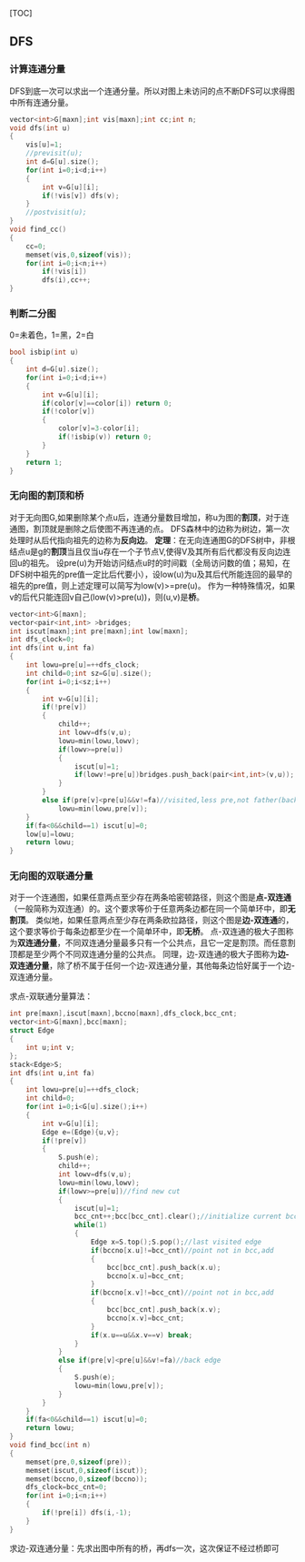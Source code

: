 [TOC]

## DFS
### 计算连通分量

DFS到底一次可以求出一个连通分量。所以对图上未访问的点不断DFS可以求得图中所有连通分量。

```c++
vector<int>G[maxn];int vis[maxn];int cc;int n;
void dfs(int u)
{
    vis[u]=1;
    //previsit(u);
    int d=G[u].size();
    for(int i=0;i<d;i++)
    {
        int v=G[u][i];
        if(!vis[v]) dfs(v);
    }
    //postvisit(u);
}
void find_cc()
{
    cc=0;
    memset(vis,0,sizeof(vis));
    for(int i=0;i<n;i++)
        if(!vis[i])
        dfs(i),cc++;
}
```
### 判断二分图

0=未着色，1=黑，2=白

```c++
bool isbip(int u)
{
    int d=G[u].size();
    for(int i=0;i<d;i++)
    {
        int v=G[u][i];
        if(color[v]==color[i]) return 0;
        if(!color[v])
        {
            color[v]=3-color[i];
            if(!isbip(v)) return 0;
        }
    }
    return 1;
}
```
### 无向图的割顶和桥

对于无向图G,如果删除某个点u后，连通分量数目增加，称u为图的**割顶**，对于连通图，割顶就是删除之后使图不再连通的点。
DFS森林中的边称为树边，第一次处理时从后代指向祖先的边称为**反向边**。
**定理**：在无向连通图G的DFS树中，非根结点u是g的**割顶**当且仅当u存在一个子节点V,使得V及其所有后代都没有反向边连回u的祖先。
设pre(u)为开始访问结点u时的时间戳（全局访问数的值；易知，在DFS树中祖先的pre值一定比后代要小），设low(u)为u及其后代所能连回的最早的祖先的pre值，则上述定理可以简写为low(v)>=pre(u)。
作为一种特殊情况，如果v的后代只能连回v自己(low(v)>pre(u))，则(u,v)是**桥**。

```c++
vector<int>G[maxn];
vector<pair<int,int> >bridges;
int iscut[maxn];int pre[maxn];int low[maxn];
int dfs_clock=0;
int dfs(int u,int fa)
{
    int lowu=pre[u]=++dfs_clock;
    int child=0;int sz=G[u].size();
    for(int i=0;i<sz;i++)
    {
        int v=G[u][i];
        if(!pre[v])
        {
            child++;
            int lowv=dfs(v,u);
            lowu=min(lowu,lowv);
            if(lowv>=pre[u])
            {
                iscut[u]=1;
                if(lowv!=pre[u])bridges.push_back(pair<int,int>(v,u));
            }
        }
        else if(pre[v]<pre[u]&&v!=fa)//visited,less pre,not father(back edge)
            lowu=min(lowu,pre[v]);
    }
    if(fa<0&&child==1) iscut[u]=0;
    low[u]=lowu;
    return lowu;
}
```
### 无向图的双联通分量

对于一个连通图，如果任意两点至少存在两条哈密顿路径，则这个图是**点-双连通**（一般简称为双连通）的。这个要求等价于任意两条边都在同一个简单环中，即**无割顶**。
类似地，如果任意两点至少存在两条欧拉路径，则这个图是**边-双连通**的，这个要求等价于每条边都至少在一个简单环中，即**无桥**。
点-双连通的极大子图称为**双连通分量**，不同双连通分量最多只有一个公共点，且它一定是割顶。而任意割顶都是至少两个不同双连通分量的公共点。
同理，边-双连通的极大子图称为**边-双连通分量**，除了桥不属于任何一个边-双连通分量，其他每条边恰好属于一个边-双连通分量。

求点-双联通分量算法：
```c++
int pre[maxn],iscut[maxn],bccno[maxn],dfs_clock,bcc_cnt;
vector<int>G[maxn],bcc[maxn];
struct Edge
{
    int u;int v;
};
stack<Edge>S;
int dfs(int u,int fa)
{
    int lowu=pre[u]=++dfs_clock;
    int child=0;
    for(int i=0;i<G[u].size();i++)
    {
        int v=G[u][i];
        Edge e=(Edge){u,v};
        if(!pre[v])
        {
            S.push(e);
            child++;
            int lowv=dfs(v,u);
            lowu=min(lowu,lowv);
            if(lowv>=pre[u])//find new cut
            {
                iscut[u]=1;
                bcc_cnt++;bcc[bcc_cnt].clear();//initialize current bcc
                while(1)
                {
                    Edge x=S.top();S.pop();//last visited edge
                    if(bccno[x.u]!=bcc_cnt)//point not in bcc,add
                    {
                        bcc[bcc_cnt].push_back(x.u);
                        bccno[x.u]=bcc_cnt;
                    }
                    if(bccno[x.v]!=bcc_cnt)//point not in bcc,add
                    {
                        bcc[bcc_cnt].push_back(x.v);
                        bccno[x.v]=bcc_cnt;
                    }
                    if(x.u==u&&x.v==v) break;
                }
            }
            else if(pre[v]<pre[u]&&v!=fa)//back edge
            {
                S.push(e);
                lowu=min(lowu,pre[v]);
            }
        }
    }
    if(fa<0&&child==1) iscut[u]=0;
    return lowu;
}
void find_bcc(int n)
{
    memset(pre,0,sizeof(pre));
    memset(iscut,0,sizeof(iscut));
    memset(bccno,0,sizeof(bccno));
    dfs_clock=bcc_cnt=0;
    for(int i=0;i<n;i++)
    {
        if(!pre[i]) dfs(i,-1);
    }
}
```
求边-双连通分量：先求出图中所有的桥，再dfs一次，这次保证不经过桥即可